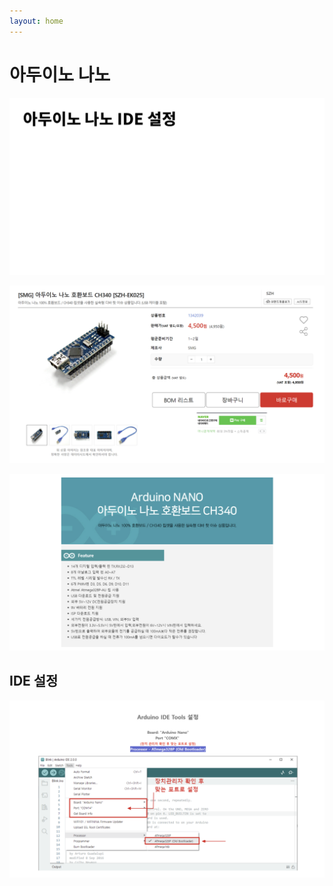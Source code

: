 ```yaml
---
layout: home
---
```


# 아두이노 나노 

![슬라이드1](./img/슬라이드1.PNG)


![슬라이드2](./img/슬라이드2.PNG)


![슬라이드3](./img/슬라이드3.PNG)


## IDE 설정
![슬라이드4](./img/슬라이드4.PNG)

